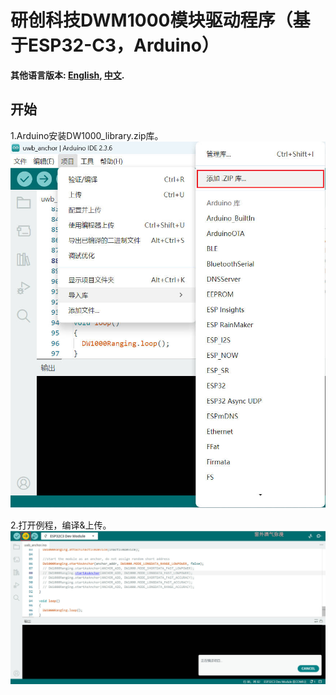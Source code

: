 # 研创科技DWM1000模块驱动程序（基于ESP32-C3，Arduino）
**其他语言版本: [English](README_en.md), [中文](README.md).**



## **开始**

1.Arduino安装DW1000_library.zip库。![](./image/install_library.jpg)

2.打开例程，编译&上传。![](./image/upload.jpg)

